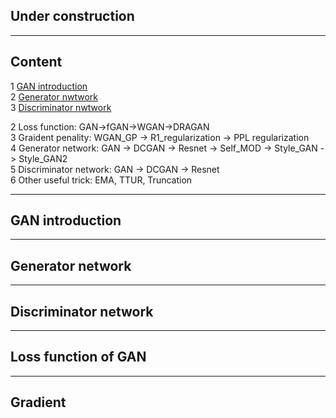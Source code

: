 ## Under construction


----  
## Content
1 [GAN introduction](https://github.com/RyanWu2233/SAGAN_CelebA/blob/master/README.md#gan-introduction)  
2 [Generator nwtwork](https://github.com/RyanWu2233/SAGAN_CelebA/blob/master/README.md#generator-network)  
3 [Discriminator nwtwork](https://github.com/RyanWu2233/SAGAN_CelebA/blob/master/README.md#discriminator-network)   



2 Loss function: GAN->fGAN->WGAN->DRAGAN  
3 Graident penality: WGAN_GP -> R1_regularization -> PPL regularization  
4 Generator network: GAN -> DCGAN -> Resnet -> Self_MOD -> Style_GAN -> Style_GAN2  
5 Discriminator network: GAN -> DCGAN -> Resnet  
6 Other useful trick: EMA, TTUR, Truncation  

----  
## GAN introduction

----
## Generator network

----
## Discriminator network

----
## Loss function of GAN

----
## Gradient



